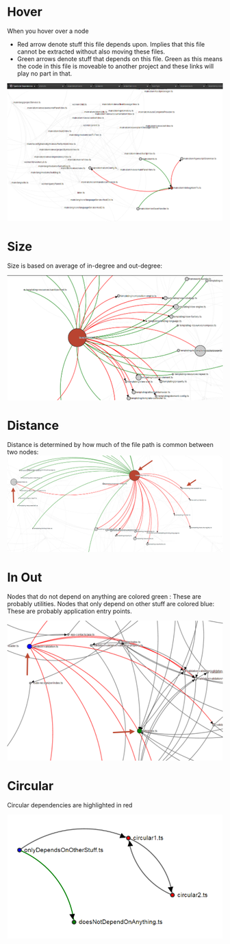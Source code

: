 # Hover
When you hover over a node
* Red arrow denote stuff this file depends upon. Implies that this file cannot be extracted without also moving these files.
* Green arrows denote stuff that depends on this file. Green as this means the code in this file is moveable to another project and these links will play no part in that.

![](https://raw.githubusercontent.com/TypeStrong/atom-typescript-examples/master/screens/dependencyView/teaser.png)

# Size
Size is based on average of in-degree and out-degree:

![](https://raw.githubusercontent.com/TypeStrong/atom-typescript-examples/master/screens/dependencyView/size.png)

# Distance
Distance is determined by how much of the file path is common between two nodes:
![](https://raw.githubusercontent.com/TypeStrong/atom-typescript-examples/master/screens/dependencyView/distance.png)

# In Out
Nodes that do not depend on anything are colored green : These are probably utilities.
Nodes that only depend on other stuff are colored blue: These are probably application entry points.

![](https://raw.githubusercontent.com/TypeStrong/atom-typescript-examples/master/screens/dependencyView/inOut.png)

# Circular
Circular dependencies are highlighted in red

![](https://raw.githubusercontent.com/TypeStrong/atom-typescript-examples/master/screens/dependencyView/circular.png)
